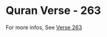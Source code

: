 # Quran Verse - 263 

For more infos, See [Verse 263](https://www.quranbookk.com/quran/search?q=263)